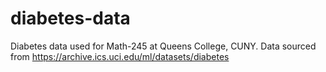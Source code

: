 # diabetes-data
Diabetes data used for Math-245 at Queens College, CUNY. 
Data sourced from https://archive.ics.uci.edu/ml/datasets/diabetes
